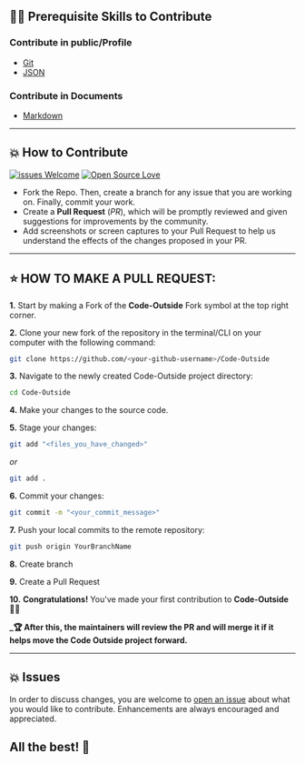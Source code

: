 
## 👨‍💻 Prerequisite Skills to Contribute

### Contribute in public/Profile

- [Git](https://git-scm.com/) 
- [JSON](https://www.json.org/json-en.html)

### Contribute in Documents

- [Markdown](https://www.markdownguide.org/basic-syntax/)


---

## 💥 How to Contribute

[![issues Welcome](https://img.shields.io/badge/PRs-welcome-brightgreen.svg?style=flat-square)](https://github.com/Code-Outside/hacktober-fest-2022/issues)
[![Open Source Love](https://badges.frapsoft.com/os/v1/open-source.png?v=103)](https://github.com/Code-Outside/)


- Fork the Repo. Then, create a branch for any issue that you are working on. Finally, commit your work.
- Create a **Pull Request** (_PR_), which will be promptly reviewed and given suggestions for improvements by the community.
- Add screenshots or screen captures to your Pull Request to help us understand the effects of the changes proposed in your PR.

---

## ⭐ HOW TO MAKE A PULL REQUEST:

**1.** Start by making a Fork of the **Code-Outside** Fork symbol at the top right corner.

**2.** Clone your new fork of the repository in the terminal/CLI on your computer with the following command:

```bash
git clone https://github.com/<your-github-username>/Code-Outside
```

**3.** Navigate to the newly created Code-Outside project directory:

```bash
cd Code-Outside

```
**4.** Make your changes to the source code.

**5.** Stage your changes:

```bash
git add "<files_you_have_changed>"
```
_or_

```bash
git add .
```

**6.** Commit your changes:

```bash
git commit -m "<your_commit_message>"
```

**7.** Push your local commits to the remote repository:

```bash
git push origin YourBranchName
```

**8.** Create branch

**9.** Create a Pull Request

**10.** **Congratulations!** You've made your first contribution to **Code-Outside** 🙌🏼

**_:trophy: After this, the maintainers will review the PR and will merge it if it helps move the Code Outside project forward.**

---


## 💥 Issues

In order to discuss changes, you are welcome to [open an issue](https://github.com/Code-Outside/hacktober-fest-2022/issues) about what you would like to contribute. Enhancements are always encouraged and appreciated.

## All the best! 🥇
